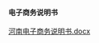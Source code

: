 #### 电子商务说明书

[河南电子商务说明书.docx](https://badownload.s3.cn-north-1.jdcloud-oss.com/buchongziliao/henan/hndssm.docx )
